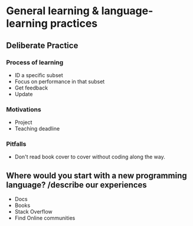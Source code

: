 # General learning & language-learning practices

## Deliberate Practice
### Process of learning
  * ID a specific subset
  * Focus on performance in that subset
  * Get feedback
  * Update 

### Motivations
  * Project
  * Teaching deadline
### Pitfalls
  * Don't read book cover to cover without coding along the way.
     
## Where would you start with a new programming language? /describe our experiences
  * Docs
  * Books
  * Stack Overflow
  * Find Online communities
